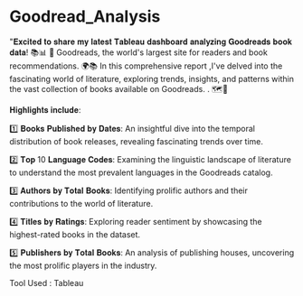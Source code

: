 # Goodread_Analysis
"𝐄𝐱𝐜𝐢𝐭𝐞𝐝 𝐭𝐨 𝐬𝐡𝐚𝐫𝐞 𝐦𝐲 𝐥𝐚𝐭𝐞𝐬𝐭 𝐓𝐚𝐛𝐥𝐞𝐚𝐮 𝐝𝐚𝐬𝐡𝐛𝐨𝐚𝐫𝐝 𝐚𝐧𝐚𝐥𝐲𝐳𝐢𝐧𝐠 𝐆𝐨𝐨𝐝𝐫𝐞𝐚𝐝𝐬 𝐛𝐨𝐨𝐤 𝐝𝐚𝐭𝐚! 📚📊
📖 Goodreads, the world's largest site for readers and book recommendations. 🌍📚 
In this comprehensive report ,I've delved into the fascinating world of literature, exploring trends, insights, and patterns within the vast collection of books available on Goodreads. . 🗺️📌

𝐇𝐢𝐠𝐡𝐥𝐢𝐠𝐡𝐭𝐬 𝐢𝐧𝐜𝐥𝐮𝐝𝐞:

1️⃣ 𝐁𝐨𝐨𝐤𝐬 𝐏𝐮𝐛𝐥𝐢𝐬𝐡𝐞𝐝 𝐛𝐲 𝐃𝐚𝐭𝐞𝐬: An insightful dive into the temporal distribution of book releases, revealing fascinating trends over time.

2️⃣ 𝐓𝐨𝐩 10 𝐋𝐚𝐧𝐠𝐮𝐚𝐠𝐞 𝐂𝐨𝐝𝐞𝐬: Examining the linguistic landscape of literature to understand the most prevalent languages in the Goodreads catalog.

3️⃣ 𝐀𝐮𝐭𝐡𝐨𝐫𝐬 𝐛𝐲 𝐓𝐨𝐭𝐚𝐥 𝐁𝐨𝐨𝐤𝐬: Identifying prolific authors and their contributions to the world of literature.

4️⃣ 𝐓𝐢𝐭𝐥𝐞𝐬 𝐛𝐲 𝐑𝐚𝐭𝐢𝐧𝐠𝐬: Exploring reader sentiment by showcasing the highest-rated books in the dataset.

5️⃣ 𝐏𝐮𝐛𝐥𝐢𝐬𝐡𝐞𝐫𝐬 𝐛𝐲 𝐓𝐨𝐭𝐚𝐥 𝐁𝐨𝐨𝐤𝐬: An analysis of publishing houses, uncovering the most prolific players in the industry.

 Tool Used : Tableau


